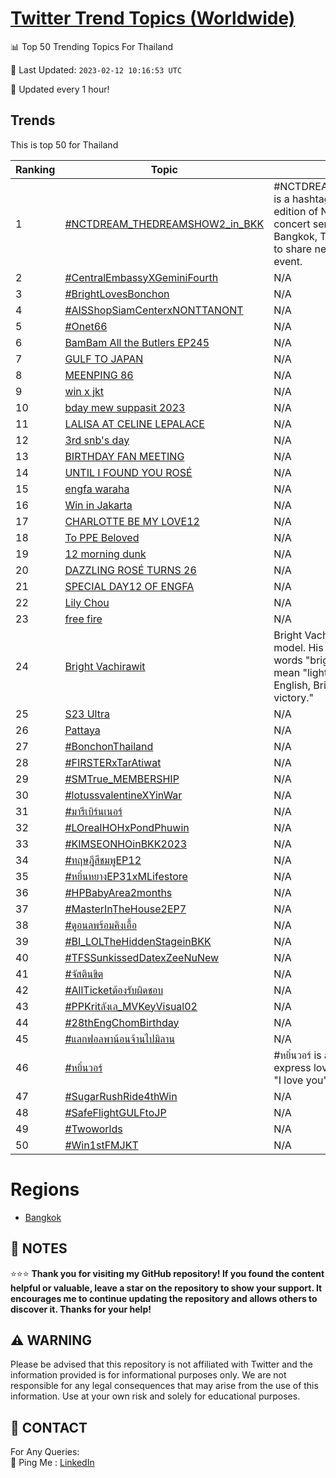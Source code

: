 [Twitter Trend Topics (Worldwide)](https://github.com/ErcinDedeoglu/Twitter-Trend-Topics)
==========


📊 Top 50 Trending Topics For Thailand

📆 Last Updated: `2023-02-12 10:16:53 UTC`

🔧 Updated every 1 hour!


## Trends

This is top 50 for Thailand

| Ranking | Topic | Mean |
| ------- | ------------ | ------------ |
| 1 | [#NCTDREAM_THEDREAMSHOW2_in_BKK](http://twitter.com/search?q=%23NCTDREAM_THEDREAMSHOW2_in_BKK) | #NCTDREAM_THEDREAMSHOW2_in_BKK is a hashtag used to promote the second edition of NCT Dream's The Dream Show concert series, which was held in Bangkok, Thailand. The hashtag is used to share news and updates about the event. |
| 2 | [#CentralEmbassyXGeminiFourth](http://twitter.com/search?q=%23CentralEmbassyXGeminiFourth) | N/A |
| 3 | [#BrightLovesBonchon](http://twitter.com/search?q=%23BrightLovesBonchon) | N/A |
| 4 | [#AISShopSiamCenterxNONTTANONT](http://twitter.com/search?q=%23AISShopSiamCenterxNONTTANONT) | N/A |
| 5 | [#Onet66](http://twitter.com/search?q=%23Onet66) | N/A |
| 6 | [BamBam All the Butlers EP245](http://twitter.com/search?q=BamBam+All+the+Butlers+EP245) | N/A |
| 7 | [GULF TO JAPAN](http://twitter.com/search?q=GULF+TO+JAPAN) | N/A |
| 8 | [MEENPING 86](http://twitter.com/search?q=MEENPING+86) | N/A |
| 9 | [win x jkt](http://twitter.com/search?q=win+x+jkt) | N/A |
| 10 | [bday mew suppasit 2023](http://twitter.com/search?q=bday+mew+suppasit+2023) | N/A |
| 11 | [LALISA AT CELINE LEPALACE](http://twitter.com/search?q=LALISA+AT+CELINE+LEPALACE) | N/A |
| 12 | [3rd snb's day](http://twitter.com/search?q=3rd+snb%27s+day) | N/A |
| 13 | [BIRTHDAY FAN MEETING](http://twitter.com/search?q=BIRTHDAY+FAN+MEETING) | N/A |
| 14 | [UNTIL I FOUND YOU ROSÉ](http://twitter.com/search?q=UNTIL+I+FOUND+YOU+ROS%c3%89) | N/A |
| 15 | [engfa waraha](http://twitter.com/search?q=engfa+waraha) | N/A |
| 16 | [Win in Jakarta](http://twitter.com/search?q=Win+in+Jakarta) | N/A |
| 17 | [CHARLOTTE BE MY LOVE12](http://twitter.com/search?q=CHARLOTTE+BE+MY+LOVE12) | N/A |
| 18 | [To PPE Beloved](http://twitter.com/search?q=To+PPE+Beloved) | N/A |
| 19 | [12 morning dunk](http://twitter.com/search?q=12+morning+dunk) | N/A |
| 20 | [DAZZLING ROSÉ TURNS 26](http://twitter.com/search?q=DAZZLING+ROS%c3%89+TURNS+26) | N/A |
| 21 | [SPECIAL DAY12 OF ENGFA](http://twitter.com/search?q=SPECIAL+DAY12+OF+ENGFA) | N/A |
| 22 | [Lily Chou](http://twitter.com/search?q=Lily+Chou) | N/A |
| 23 | [free fire](http://twitter.com/search?q=free+fire) | N/A |
| 24 | [Bright Vachirawit](http://twitter.com/search?q=Bright+Vachirawit) | Bright Vachirawit is a Thai actor and model. His name is a combination of the words "bright" and "Vachirawit," which mean "light" and "victory" respectively. In English, Bright Vachirawit means "light of victory." |
| 25 | [S23 Ultra](http://twitter.com/search?q=S23+Ultra) | N/A |
| 26 | [Pattaya](http://twitter.com/search?q=Pattaya) | N/A |
| 27 | [#BonchonThailand](http://twitter.com/search?q=%23BonchonThailand) | N/A |
| 28 | [#FIRSTERxTarAtiwat](http://twitter.com/search?q=%23FIRSTERxTarAtiwat) | N/A |
| 29 | [#SMTrue_MEMBERSHIP](http://twitter.com/search?q=%23SMTrue_MEMBERSHIP) | N/A |
| 30 | [#lotussvalentineXYinWar](http://twitter.com/search?q=%23lotussvalentineXYinWar) | N/A |
| 31 | [#มารีเบิร์นเนอร์](http://twitter.com/search?q=%23%e0%b8%a1%e0%b8%b2%e0%b8%a3%e0%b8%b5%e0%b9%80%e0%b8%9a%e0%b8%b4%e0%b8%a3%e0%b9%8c%e0%b8%99%e0%b9%80%e0%b8%99%e0%b8%ad%e0%b8%a3%e0%b9%8c) | N/A |
| 32 | [#LOrealHOHxPondPhuwin](http://twitter.com/search?q=%23LOrealHOHxPondPhuwin) | N/A |
| 33 | [#KIMSEONHOinBKK2023](http://twitter.com/search?q=%23KIMSEONHOinBKK2023) | N/A |
| 34 | [#ทฤษฎีสีชมพูEP12](http://twitter.com/search?q=%23%e0%b8%97%e0%b8%a4%e0%b8%a9%e0%b8%8e%e0%b8%b5%e0%b8%aa%e0%b8%b5%e0%b8%8a%e0%b8%a1%e0%b8%9e%e0%b8%b9EP12) | N/A |
| 35 | [#หยิ่นหยางEP31xMLifestore](http://twitter.com/search?q=%23%e0%b8%ab%e0%b8%a2%e0%b8%b4%e0%b9%88%e0%b8%99%e0%b8%ab%e0%b8%a2%e0%b8%b2%e0%b8%87EP31xMLifestore) | N/A |
| 36 | [#HPBabyArea2months](http://twitter.com/search?q=%23HPBabyArea2months) | N/A |
| 37 | [#MasterInTheHouse2EP7](http://twitter.com/search?q=%23MasterInTheHouse2EP7) | N/A |
| 38 | [#ดูอนลพร้อมคิงเอื้อ](http://twitter.com/search?q=%23%e0%b8%94%e0%b8%b9%e0%b8%ad%e0%b8%99%e0%b8%a5%e0%b8%9e%e0%b8%a3%e0%b9%89%e0%b8%ad%e0%b8%a1%e0%b8%84%e0%b8%b4%e0%b8%87%e0%b9%80%e0%b8%ad%e0%b8%b7%e0%b9%89%e0%b8%ad) | N/A |
| 39 | [#BI_LOLTheHiddenStageinBKK](http://twitter.com/search?q=%23BI_LOLTheHiddenStageinBKK) | N/A |
| 40 | [#TFSSunkissedDatexZeeNuNew](http://twitter.com/search?q=%23TFSSunkissedDatexZeeNuNew) | N/A |
| 41 | [#จัสตินขิต](http://twitter.com/search?q=%23%e0%b8%88%e0%b8%b1%e0%b8%aa%e0%b8%95%e0%b8%b4%e0%b8%99%e0%b8%82%e0%b8%b4%e0%b8%95) | N/A |
| 42 | [#AllTicketต้องรับผิดชอบ](http://twitter.com/search?q=%23AllTicket%e0%b8%95%e0%b9%89%e0%b8%ad%e0%b8%87%e0%b8%a3%e0%b8%b1%e0%b8%9a%e0%b8%9c%e0%b8%b4%e0%b8%94%e0%b8%8a%e0%b8%ad%e0%b8%9a) | N/A |
| 43 | [#PPKritลังเล_MVKeyVisual02](http://twitter.com/search?q=%23PPKrit%e0%b8%a5%e0%b8%b1%e0%b8%87%e0%b9%80%e0%b8%a5_MVKeyVisual02) | N/A |
| 44 | [#28thEngChomBirthday](http://twitter.com/search?q=%2328thEngChomBirthday) | N/A |
| 45 | [#แลกฟอลพาน้อนจ้านไปมิลาน](http://twitter.com/search?q=%23%e0%b9%81%e0%b8%a5%e0%b8%81%e0%b8%9f%e0%b8%ad%e0%b8%a5%e0%b8%9e%e0%b8%b2%e0%b8%99%e0%b9%89%e0%b8%ad%e0%b8%99%e0%b8%88%e0%b9%89%e0%b8%b2%e0%b8%99%e0%b9%84%e0%b8%9b%e0%b8%a1%e0%b8%b4%e0%b8%a5%e0%b8%b2%e0%b8%99) | N/A |
| 46 | [#หยิ่นวอร์](http://twitter.com/search?q=%23%e0%b8%ab%e0%b8%a2%e0%b8%b4%e0%b9%88%e0%b8%99%e0%b8%a7%e0%b8%ad%e0%b8%a3%e0%b9%8c) | #หยิ่นวอร์ is a hashtag used in Thailand to express love and affection. It translates to "I love you" in English. |
| 47 | [#SugarRushRide4thWin](http://twitter.com/search?q=%23SugarRushRide4thWin) | N/A |
| 48 | [#SafeFlightGULFtoJP](http://twitter.com/search?q=%23SafeFlightGULFtoJP) | N/A |
| 49 | [#Twoworlds](http://twitter.com/search?q=%23Twoworlds) | N/A |
| 50 | [#Win1stFMJKT](http://twitter.com/search?q=%23Win1stFMJKT) | N/A |



# Regions

* [Bangkok](</Thailand/Bangkok.md>)



## 📝 NOTES

⭐⭐⭐ **Thank you for visiting my GitHub repository! If you found the content helpful or valuable, leave a star on the repository to show your support. It encourages me to continue updating the repository and allows others to discover it. Thanks for your help!**


## ⚠️ WARNING

Please be advised that this repository is not affiliated with Twitter and the information provided is for informational purposes only. We are not responsible for any legal consequences that may arise from the use of this information. Use at your own risk and solely for educational purposes.


## 📨 CONTACT

 For Any Queries:  
            🏓 Ping Me : [LinkedIn](https://www.linkedin.com/in/ercindedeoglu/)
